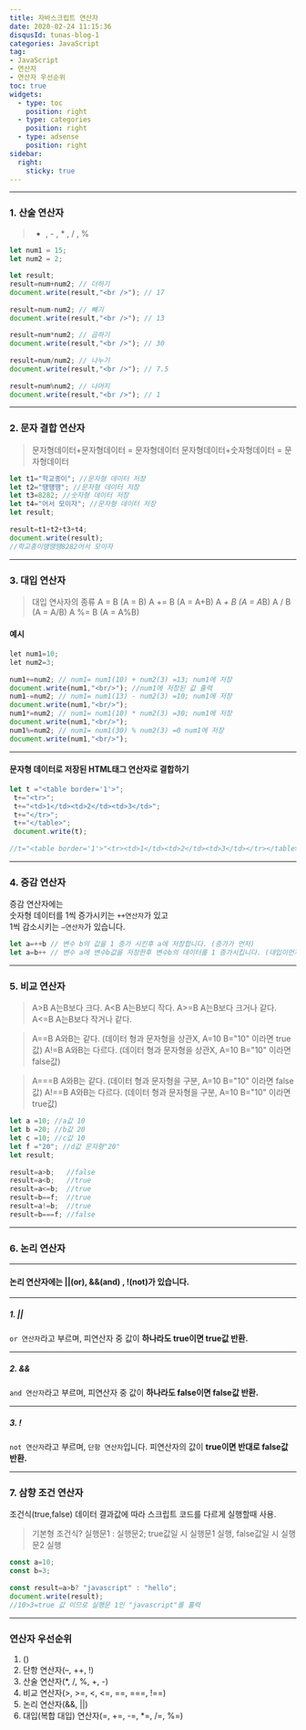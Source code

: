 ```yaml
---
title: 자바스크립트 연산자
date: 2020-02-24 11:15:36
disqusId: tunas-blog-1
categories: JavaScript
tag: 
- JavaScript
- 연산자
- 연산자 우선순위
toc: true
widgets:
  - type: toc
    position: right
  - type: categories
    position: right
  - type: adsense
    position: right
sidebar:
  right:
    sticky: true
---
```


* * *

### 1. 산술 연산자


> + , - , * , / , %

```js
let num1 = 15;  
let num2 = 2;  
  
let result;  
result=num+num2; // 더하기  
document.write(result,"<br />"); // 17  
  
result=num-num2; // 빼기  
document.write(result,"<br />"); // 13  
  
result=num*num2; // 곱하기  
document.write(result,"<br />"); // 30  
  
result=num/num2; // 나누기  
document.write(result,"<br />"); // 7.5  
  
result=num%num2; // 나머지  
document.write(result,"<br />"); // 1  
```

<!-- more -->

* * *

### 2. 문자 결합 연산자


>문자형데이터+문자형데이터 = 문자형데이터
문자형데이터+숫자형데이터 = 문자형데이터

```js
let t1="학교종이"; //문자형 데이터 저장  
let t2="떙떙땡"; //문자형 데이터 저장  
let t3=8282; //숫자형 데이터 저장  
let t4="어서 모이자"; //문자형 데이터 저장  
let result;  
  
result=t1+t2+t3+t4;  
document.write(result);  
//학교종이땡땡땡8282어서 모이자  
```

* * *

### 3. 대입 연산자


>대입 연사자의 종류
A = B  (A = B)
A += B (A = A+B)
A *+ B (A = A*B)
A / B  (A = A/B)
A %= B (A = A%B)

#### 예시

```js
let num1=10;  
let num2=3;  
  
num1+=num2; // num1= num1(10) + num2(3) =13; num1에 저장  
document.write(num1,"<br/>"); //num1에 저장된 값 출력  
num1-=num2; // num1= num1(13) - num2(3) =10; num1에 저장  
document.write(num1,"<br/>");  
num1*=num2; // num1= num1(10) * num2(3) =30; num1에 저장  
document.write(num1,"<br/>");  
num1%=num2; // num1= num1(30) % num2(3) =0 num1에 저장  
document.write(num1,"<br/>");  
```

* * *

#### 문자형 데이터로 저장된 HTML태그 연산자로 결합하기

```js
let t ="<table border='1'>";  
 t+="<tr>";  
 t+="<td>1</td><td>2</td><td>3</td>";  
 t+="</tr>";  
 t+="</table>";  
 document.write(t);  
  
//t="<table border='1'>"<tr><td>1</td><td>2</td><td>3</td></tr></table>  
```

* * *

### 4. 증감 연산자


증감 연산자에는  
숫자형 데이터를 1씩 증가시키는 `++연산자`가 있고  
1씩 감소시키는 `–연산자`가 있습니다.

```js
let a=++b // 변수 b의 값을 1 증가 시킨후 a에 저장합니다. (증가가 먼저)  
let a=b++ // 변수 a에 변수b값을 저장한후 변수b의 데이터를 1 증가시킵니다. (대입이먼저)  
```

* * *

### 5. 비교 연산자


>A>B  A는B보다 크다.
A<B  A는B보디 작다.
A>=B A는B보다 크거나 같다.
A<=B A는B보다 작거나 같다.

>A==B  A와B는 같다.   (데이터 형과 문자형을 상관X, A=10 B="10" 이라면 true값)
A!=B  A와B는 다르다. (데이터 형과 문자형을 상관X, A=10 B="10" 이라면 false값)

>A===B A와B는 같다.   (데이터 형과 문자형을 구분, A=10 B="10" 이라면 false값)
A!==B A와B는 다르다. (데이터 형과 문자형을 구분, A=10 B="10" 이라면 true값)

```js
let a =10; //a값 10  
let b =20; //b값 20  
let c =10; //c값 10  
let f ="20"; //d값 문자형"20"  
let result;  
  
result=a>b;   //false  
result=a<b;   //true  
result=a<=b;  //true  
result=b==f;  //true  
result=a!=b;  //true  
result=b===f; //false  
```

* * *

### 6. 논리 연산자

* * *

#### 논리 연산자에는 ||(or), &&(and) , !(not)가 있습니다.

* * *

##### 1. ||

`or 연산자`라고 부르며, 피연산자 중 값이 **하나라도 true이면 true값 반환.**

* * *

##### 2. &&

`and 연산자`라고 부르며, 피연산자 중 값이 **하나라도 false이면 false값 반환.**

* * *

##### 3. !

`not 연산자`라고 부르며, `단항 연산자`입니다. 피연산자의 값이 **true이면 반대로 false값 반환.**

* * *

### 7. 삼향 조건 연산자

조건식(true,false) 데이터 결과값에 따라 스크립트 코드를 다르게 실행할때 사용.

>기본형
조건식? 실행문1 : 실행문2;
true값일 시 실행문1 실행, false값일 시 실행문2 실행

```js
const a=10;  
const b=3;  
  
const result=a>b? "javascript" : "hello";  
document.write(result);  
//10>3=true 값 이므로 실행문 1인 "javascript"를 훌력  
```

* * *

### 연산자 우선순위

1.  ()
2.  단항 연산자(–, ++, !)
3.  산술 연산자(*, /, %, +, -)
4.  비교 연산자(>, >=, <, <=, ==, ===, !==)
5.  논리 연산자(&&, ||)
6.  대입(복합 대입) 연산자(=, +=, -=, *=, /=, %=)